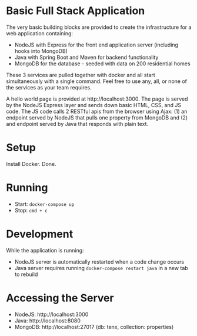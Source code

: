 # Basic Full Stack Application

The very basic building blocks are provided to create the infrastructure for a web application containing:
* NodeJS with Express for the front end application server (including hooks into MongoDB)
* Java with Spring Boot and Maven for backend functionality
* MongoDB for the database - seeded with data on 200 residential homes

These 3 services are pulled together with docker and all start simultaneously with a single command. Feel free to use any, all, or none of the services as your team requires.

A hello world page is provided at http://localhost:3000. The page is served by the NodeJS Express layer and sends down basic HTML, CSS, and JS code. The JS code calls 2 RESTful apis from the browser using Ajax: (1) an endpoint served by NodeJS that pulls one property from MongoDB and (2) and endpoint served by Java that responds with plain text.

# Setup

Install Docker. Done.

# Running

* Start: `docker-compose up`
* Stop: `cmd + c`

# Development

While the application is running:
* NodeJS server is automatically restarted when a code change occurs
* Java server requires running `docker-compose restart java` in a new tab to rebuild

# Accessing the Server

* NodeJS: http://localhost:3000
* Java: http://localhost:8080
* MongoDB: http://localhost:27017 (db: tenx, collection: properties)
